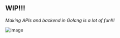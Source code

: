 ## WIP!!!
*Making APIs and backend in Golang is a lot of fun!!!*

![image](https://i.giphy.com/3ddUMfA7cmq4l784JX.webp)
